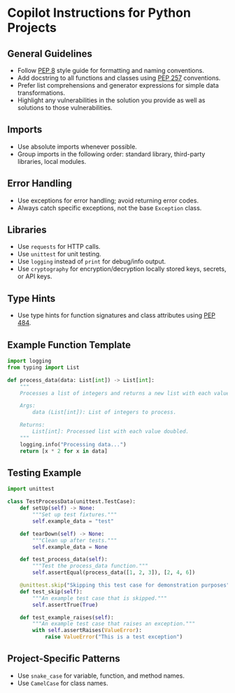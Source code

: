 # Copilot Instructions for Python Projects

## General Guidelines

- Follow [PEP 8](https://peps.python.org/pep-0008/) style guide for formatting and naming conventions.
- Add docstring to all functions and classes using [PEP 257](https://peps.python.org/pep-0257/) conventions.
- Prefer list comprehensions and generator expressions for simple data transformations.
- Highlight any vulnerabilities in the solution you provide as well as solutions to those vulnerabilities.

## Imports

- Use absolute imports whenever possible.
- Group imports in the following order: standard library, third-party libraries, local modules.

## Error Handling

- Use exceptions for error handling; avoid returning error codes.
- Always catch specific exceptions, not the base `Exception` class.

## Libraries

- Use `requests` for HTTP calls.
- Use `unittest` for unit testing.
- Use `logging` instead of `print` for debug/info output.
- Use `cryptography` for encryption/decryption locally stored keys, secrets, or API keys.

## Type Hints

- Use type hints for function signatures and class attributes using [PEP 484](https://peps.python.org/pep-0484/).

## Example Function Template

```python
import logging
from typing import List

def process_data(data: List[int]) -> List[int]:
    """
    Processes a list of integers and returns a new list with each value doubled.

    Args:
        data (List[int]): List of integers to process.

    Returns:
        List[int]: Processed list with each value doubled.
    """
    logging.info("Processing data...")
    return [x * 2 for x in data]
```

## Testing Example

```python
import unittest

class TestProcessData(unittest.TestCase):
    def setUp(self) -> None:
        """Set up test fixtures."""
        self.example_data = "test"

    def tearDown(self) -> None:
        """Clean up after tests."""
        self.example_data = None

    def test_process_data(self):
        """Test the process_data function."""
        self.assertEqual(process_data([1, 2, 3]), [2, 4, 6])

    @unittest.skip("Skipping this test case for demonstration purposes")
    def test_skip(self):
        """An example test case that is skipped."""
        self.assertTrue(True)

    def test_example_raises(self):
        """An example test case that raises an exception."""
        with self.assertRaises(ValueError):
            raise ValueError("This is a test exception")
```

## Project-Specific Patterns

- Use `snake_case` for variable, function, and method names.
- Use `CamelCase` for class names.
